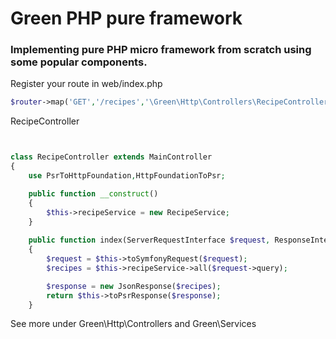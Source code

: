 # Green PHP pure framework

### Implementing pure PHP micro framework from scratch using some popular components.

Register your route in web/index.php

```php
$router->map('GET','/recipes','\Green\Http\Controllers\RecipeController::index');
```

RecipeController

```php


class RecipeController extends MainController
{
    use PsrToHttpFoundation,HttpFoundationToPsr;

    public function __construct()
    {
        $this->recipeService = new RecipeService;
    }
    
    public function index(ServerRequestInterface $request, ResponseInterface $response)
    {
        $request = $this->toSymfonyRequest($request);
        $recipes = $this->recipeService->all($request->query);

        $response = new JsonResponse($recipes);
        return $this->toPsrResponse($response);
    }
```

See more under Green\Http\Controllers and Green\Services

